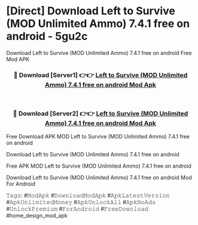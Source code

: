 # [Direct] Download Left to Survive (MOD Unlimited Ammo) 7.4.1 free on android - 5gu2c
Download Left to Survive (MOD Unlimited Ammo) 7.4.1 free on android Free Mod APK

<div align="center">
<h3>🔴 Download [Server1] 👉👉 <a href="https://apk-comot.site?title=Left_to_Survive_(MOD_Unlimited_Ammo)_7.4.1_free_on_android">Left to Survive (MOD Unlimited Ammo) 7.4.1 free on android Mod Apk</a></h3><br>

<h3>🔴 Download [Server2] 👉👉 <a href="https://apk-comot.site?title=Left_to_Survive_(MOD_Unlimited_Ammo)_7.4.1_free_on_android">Left to Survive (MOD Unlimited Ammo) 7.4.1 free on android Mod Apk</a></h3>
</div>


Free Download APK MOD Left to Survive (MOD Unlimited Ammo) 7.4.1 free on android

Download Left to Survive (MOD Unlimited Ammo) 7.4.1 free on android 

Free APK MOD Left to Survive (MOD Unlimited Ammo) 7.4.1 free on android 

Download Left to Survive (MOD Unlimited Ammo) 7.4.1 free on android Mod For Android

𝚃𝚊𝚐𝚜: #𝙼𝚘𝚍𝙰𝚙𝚔 #𝙳𝚘𝚠𝚗𝚕𝚘𝚊𝚍𝙼𝚘𝚍𝙰𝚙𝚔 #𝙰𝚙𝚔𝙻𝚊𝚝𝚎𝚜𝚝𝚅𝚎𝚛𝚜𝚒𝚘𝚗 #𝙰𝚙𝚔𝚄𝚗𝚕𝚒𝚖𝚒𝚝𝚎𝚍𝙼𝚘𝚗𝚎𝚢 #𝙰𝚙𝚔𝚄𝚗𝚕𝚘𝚌𝚔𝙰𝚕𝚕 #𝙰𝚙𝚔𝙽𝚘𝙰𝚍𝚜 #𝚄𝚗𝚕𝚘𝚌𝚔𝙿𝚛𝚎𝚖𝚒𝚞𝚖 #𝙵𝚘𝚛𝙰𝚗𝚍𝚛𝚘𝚒𝚍 #𝙵𝚛𝚎𝚎𝙳𝚘𝚠𝚗𝚕𝚘𝚊𝚍 #home_design_mod_apk